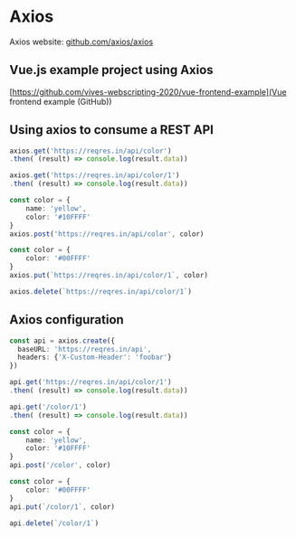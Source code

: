 # Axios

Axios website: [github.com/axios/axios](https://github.com/axios/axios)

<YoutubeVideo video-id="qM4G1Ai2ZpE">

<!-- -->

## Vue.js example project using Axios

[https://github.com/vives-webscripting-2020/vue-frontend-example](Vue frontend example (GitHub))

## Using axios to consume a REST API

```typescript
axios.get('https://reqres.in/api/color')
.then( (result) => console.log(result.data))
```

```typescript
axios.get('https://reqres.in/api/color/1')
.then( (result) => console.log(result.data))
```

```typescript
const color = {
    name: 'yellow',
    color: '#10FFFF'
}
axios.post('https://reqres.in/api/color', color)
```

```typescript
const color = {
    color: '#00FFFF'
}
axios.put(`https://reqres.in/api/color/1`, color)
```

```typescript
axios.delete(`https://reqres.in/api/color/1`)
```

## Axios configuration

```typescript
const api = axios.create({
  baseURL: 'https://reqres.in/api',
  headers: {'X-Custom-Header': 'foobar'}
})

api.get('https://reqres.in/api/color/1')
.then( (result) => console.log(result.data))

api.get('/color/1')
.then( (result) => console.log(result.data))

const color = {
    name: 'yellow',
    color: '#10FFFF'
}
api.post('/color', color)

const color = {
    color: '#00FFFF'
}
api.put(`/color/1`, color)

api.delete(`/color/1`)
```
